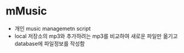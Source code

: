 # mMusic

* 개인 music managemetn script
* local 저장소의 mp3와 추가하려는 mp3를 비교하여 새로운 파일만 옮기고 database에 파일정보를 작성함
